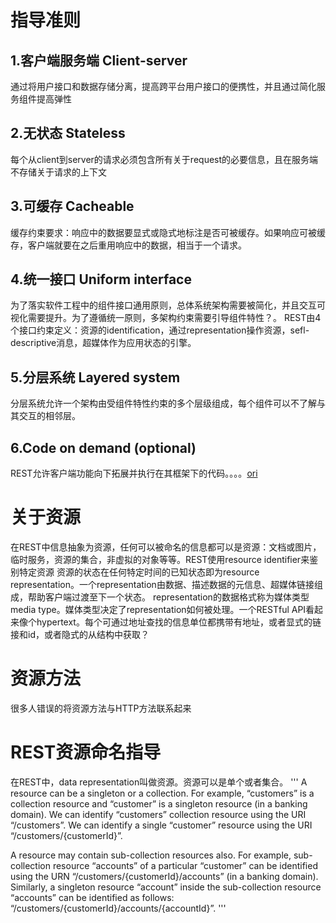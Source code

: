# 指导准则
## 1.客户端服务端 Client-server
通过将用户接口和数据存储分离，提高跨平台用户接口的便携性，并且通过简化服务组件提高弹性
## 2.无状态 Stateless
每个从client到server的请求必须包含所有关于request的必要信息，且在服务端不存储关于请求的上下文
## 3.可缓存 Cacheable
缓存约束要求：响应中的数据要显式或隐式地标注是否可被缓存。如果响应可被缓存，客户端就要在之后重用响应中的数据，相当于一个请求。
## 4.统一接口 Uniform interface
为了落实软件工程中的组件接口通用原则，总体系统架构需要被简化，并且交互可视化需要提升。为了遵循统一原则，多架构约束需要引导组件特性？。
REST由4个接口约束定义：资源的identification，通过representation操作资源，sefl-descriptive消息，超媒体作为应用状态的引擎。
## 5.分层系统 Layered system
分层系统允许一个架构由受组件特性约束的多个层级组成，每个组件可以不了解与其交互的相邻层。
## 6.Code on demand (optional)
REST允许客户端功能向下拓展并执行在其框架下的代码。。。。[ori](https://restfulapi.net)
	
# 关于资源
在REST中信息抽象为资源，任何可以被命名的信息都可以是资源：文档或图片，临时服务，资源的集合，非虚拟的对象等等。REST使用resource identifier来鉴别特定资源
资源的状态在任何特定时间的已知状态即为resource representation。一个representation由数据、描述数据的元信息、超媒体链接组成，帮助客户端过渡至下一个状态。
representation的数据格式称为媒体类型media type。媒体类型决定了representation如何被处理。一个RESTful API看起来像个hypertext。每个可通过地址查找的信息单位都携带有地址，或者显式的链接和id，或者隐式的从结构中获取？

# 资源方法
很多人错误的将资源方法与HTTP方法联系起来



# REST资源命名指导
在REST中，data representation叫做资源。资源可以是单个或者集合。
'''
A resource can be a singleton or a collection. For example, “customers” is a collection resource and “customer” is a singleton resource (in a banking domain). We can identify “customers” collection resource using the URI “/customers”. We can identify a single “customer” resource using the URI “/customers/{customerId}”.

A resource may contain sub-collection resources also. For example, sub-collection resource “accounts” of a particular “customer” can be identified using the URN “/customers/{customerId}/accounts” (in a banking domain). Similarly, a singleton resource “account” inside the sub-collection resource “accounts” can be identified as follows: “/customers/{customerId}/accounts/{accountId}”.
'''
	

